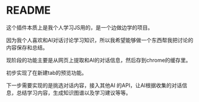# README

这个插件本质上是我个人学习JS用的，是一个边做边学的项目。

因为我个人喜欢和AI对话讨论学习知识，所以我希望能够做一个东西帮我把讨论的内容保存和总结。

现阶段的功能主要是从网页上提取和AI的对话信息，然后存到chrome的缓存里。

初步实现了在新建tab的预览功能。 

下一步需要实现的是挑选对话内容，接入其他AI 的API，让AI根据收集的对话信息，总结学习内容，生成知识图谱以及学习建议等等。 